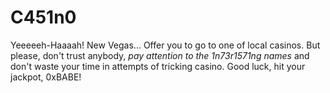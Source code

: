 # C451n0
Yeeeeeh-Haaaah! New Vegas... Offer you to go to one of local casinos. But please, don't trust anybody, _pay attention to the 1n73r1571ng names_ and don't waste your time in attempts of tricking casino. Good luck, hit your jackpot, 0xBABE!
